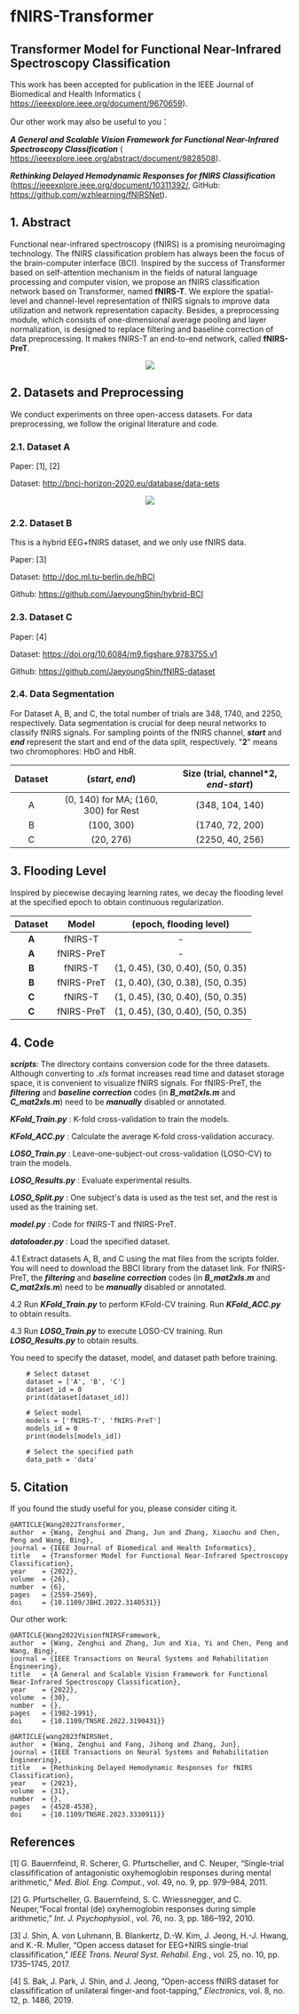 # fNIRS-Transformer
## Transformer Model for Functional Near-Infrared Spectroscopy Classification
This work has been accepted for publication in the IEEE Journal of Biomedical and Health Informatics ( https://ieeexplore.ieee.org/document/9670659).

Our other work may also be useful to you：

***A General and Scalable Vision Framework for Functional Near-Infrared Spectroscopy Classification*** ( https://ieeexplore.ieee.org/abstract/document/9828508).

***Rethinking Delayed Hemodynamic Responses for fNIRS Classification*** (https://ieeexplore.ieee.org/document/10311392/, GitHub: https://github.com/wzhlearning/fNIRSNet).

##  1.  Abstract

Functional near-infrared spectroscopy (fNIRS) is a promising neuroimaging technology. The fNIRS classification problem has always been the focus of the brain-computer interface (BCI). Inspired by the success of Transformer based on self-attention mechanism in the fields of natural language processing and computer vision, we propose an fNIRS classification network based on Transformer, named **fNIRS-T**. We explore the spatial-level and channel-level representation of fNIRS signals to improve data utilization and network representation capacity. Besides, a preprocessing module, which consists of one-dimensional average pooling and layer normalization, is designed to replace filtering and baseline correction of data preprocessing. It makes fNIRS-T an end-to-end network, called **fNIRS-PreT**. 


<div align='center'>
<img src = 'fig/model.png'>
</div>


## 2. Datasets and Preprocessing

We conduct experiments on three open-access datasets. For data preprocessing, we follow the original literature and code.

### 2.1.  Dataset A
Paper: [1], [2]

Dataset:  http://bnci-horizon-2020.eu/database/data-sets 


<div align='center'>
<img src = 'fig/Dataset A.png'>
</div>

### 2.2.  Dataset B

This is a hybrid EEG+fNIRS dataset, and we only use fNIRS data.

Paper: [3]

Dataset:  http://doc.ml.tu-berlin.de/hBCI 

Github:  https://github.com/JaeyoungShin/hybrid-BCI 

### 2.3.  Dataset C
Paper: [4]

Dataset: https://doi.org/10.6084/m9.figshare.9783755.v1 

Github: https://github.com/JaeyoungShin/fNIRS-dataset 

### 2.4. Data Segmentation

For Dataset A, B, and C, the total number of trials are 348, 1740, and 2250, respectively.  Data segmentation is crucial for deep neural networks to classify fNIRS signals. For sampling points of the fNIRS channel, ***start*** and ***end*** represent the start and end of the data split, respectively. "**2**" means two chromophores: HbO and HbR.

| Dataset |           (*start*, *end*)           | Size (trial, channel*2, *end-start*) |
| :-----: | :----------------------------------: | :----------------------------------: |
|    A    | (0, 140) for MA; (160, 300) for Rest |           (348, 104, 140)            |
|    B    |              (100, 300)              |           (1740, 72, 200)            |
|    C    |              (20, 276)               |           (2250, 40, 256)            |



## 3. Flooding Level

Inspired by piecewise decaying learning rates, we decay the flooding level at the specified epoch to obtain continuous regularization. 

| Dataset |   Model    |      (epoch, flooding level)      |
| :-----: | :--------: | :-------------------------------: |
|  **A**  |  fNIRS-T   |                 -                 |
|  **A**  | fNIRS-PreT |                 -                 |
|  **B**  |  fNIRS-T   | (1, 0.45), (30, 0.40), (50, 0.35) |
|  **B**  | fNIRS-PreT | (1, 0.40), (30, 0.38), (50, 0.35) |
|  **C**  |  fNIRS-T   | (1, 0.45), (30, 0.40), (50, 0.35) |
|  **C**  | fNIRS-PreT | (1, 0.45), (30, 0.40), (50, 0.35) |



## 4. Code

 ***scripts***:  The  directory contains conversion code for the three datasets. Although converting to *.xls* format increases read time and dataset storage space, it is convenient to visualize fNIRS signals. For fNIRS-PreT, the ***filtering*** and ***baseline correction*** codes (in ***B_mat2xls.m*** and ***C_mat2xls.m***) need to be ***manually*** disabled or annotated.

***KFold_Train.py*** :  K-fold cross-validation to train the models.

***KFold_ACC.py*** :  Calculate the average K-fold cross-validation accuracy.

***LOSO_Train.py*** :  Leave-one-subject-out cross-validation (LOSO-CV) to train the models.

***LOSO_Results.py*** :  Evaluate experimental results.

***LOSO_Split.py*** :  One subject's data is used as the test set, and the rest is used as the training set.

***model.py*** :  Code for fNIRS-T and fNIRS-PreT.

***dataloader.py*** :  Load the specified dataset.

4.1 Extract datasets A, B, and C using the mat files from the scripts folder. You will need to download the BBCI library from the dataset link. For fNIRS-PreT, the ***filtering*** and ***baseline correction*** codes (in ***B_mat2xls.m*** and ***C_mat2xls.m***) need to be ***manually*** disabled or annotated.

4.2 Run ***KFold_Train.py*** to perform KFold-CV training. Run ***KFold_ACC.py*** to obtain results.

4.3 Run ***LOSO_Train.py*** to execute LOSO-CV training. Run ***LOSO_Results.py*** to obtain results.

You need to specify the dataset, model, and dataset path before training.

```
    # Select dataset
    dataset = ['A', 'B', 'C']
    dataset_id = 0
    print(dataset[dataset_id])

    # Select model
    models = ['fNIRS-T', 'fNIRS-PreT']
    models_id = 0
    print(models[models_id])

    # Select the specified path
    data_path = 'data'
```



## 5. Citation

If you found the study useful for you, please consider citing it.
```
@ARTICLE{Wang2022Transformer,  
author  = {Wang, Zenghui and Zhang, Jun and Zhang, Xiaochu and Chen, Peng and Wang, Bing},  
journal = {IEEE Journal of Biomedical and Health Informatics},   
title   = {Transformer Model for Functional Near-Infrared Spectroscopy Classification},   
year    = {2022},  
volume  = {26},  
number  = {6},  
pages   = {2559-2569},  
doi     = {10.1109/JBHI.2022.3140531}}
```

Our other work:
```
@ARTICLE{Wang2022VisionfNIRSFramework,
author  = {Wang, Zenghui and Zhang, Jun and Xia, Yi and Chen, Peng and Wang, Bing},
journal = {IEEE Transactions on Neural Systems and Rehabilitation Engineering}, 
title   = {A General and Scalable Vision Framework for Functional Near-Infrared Spectroscopy Classification}, 
year    = {2022},
volume  = {30},
number  = {},
pages   = {1982-1991},
doi     = {10.1109/TNSRE.2022.3190431}}
```

```
@ARTICLE{wang2023fNIRSNet,
author  = {Wang, Zenghui and Fang, Jihong and Zhang, Jun},
journal = {IEEE Transactions on Neural Systems and Rehabilitation Engineering}, 
title   = {Rethinking Delayed Hemodynamic Responses for fNIRS Classification}, 
year    = {2023},
volume  = {31},
number  = {},
pages   = {4528-4538},
doi     = {10.1109/TNSRE.2023.3330911}}
```


## References

[1] G. Bauernfeind, R. Scherer, G. Pfurtscheller, and C. Neuper, “Single-trial classifification of antagonistic oxyhemoglobin responses during mental arithmetic,” *Med. Biol. Eng. Comput.*, vol. 49, no. 9, pp. 979–984, 2011.

[2] G. Pfurtscheller, G. Bauernfeind, S. C. Wriessnegger, and C. Neuper,“Focal frontal (de) oxyhemoglobin responses during simple arithmetic,” *Int. J. Psychophysiol.*, vol. 76, no. 3, pp. 186–192, 2010.

[3] J. Shin, A. von Luhmann, B. Blankertz, D.-W. Kim, J. Jeong, H.-J. Hwang, and K.-R. Muller, “Open access dataset for EEG+NIRS single-trial classifification,” *IEEE Trans. Neural Syst. Rehabil. Eng.*, vol. 25, no. 10, pp. 1735–1745, 2017.

[4] S. Bak, J. Park, J. Shin, and J. Jeong, “Open-access fNIRS dataset for classifification of unilateral finger-and foot-tapping,” *Electronics*, vol. 8, no. 12, p. 1486, 2019.
